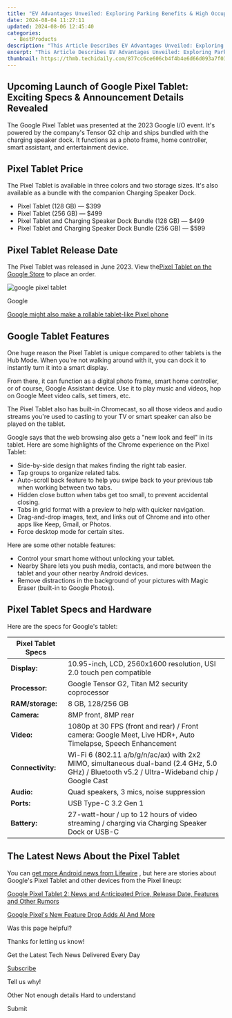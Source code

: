 ```yaml
---
title: "EV Advantages Unveiled: Exploring Parking Benefits & High Occupancy Lane Access"
date: 2024-08-04 11:27:11
updated: 2024-08-06 12:45:40
categories:
  - BestProducts
description: "This Article Describes EV Advantages Unveiled: Exploring Parking Benefits & High Occupancy Lane Access"
excerpt: "This Article Describes EV Advantages Unveiled: Exploring Parking Benefits & High Occupancy Lane Access"
thumbnail: https://thmb.techidaily.com/877cc6ce606cb4f4b4e6d66d093a7f03e00e14887d19a1aafa40b745d8b4ce71.jpg
---
```


## Upcoming Launch of Google Pixel Tablet: Exciting Specs & Announcement Details Revealed
 The Google Pixel Tablet was presented at the 2023 Google I/O event. It's powered by the company's Tensor G2 chip and ships bundled with the charging speaker dock. It functions as a photo frame, home controller, smart assistant, and entertainment device.

## Pixel Tablet Price

 The Pixel Tablet is available in three colors and two storage sizes. It's also available as a bundle with the companion Charging Speaker Dock.

* Pixel Tablet (128 GB) — $399
* Pixel Tablet (256 GB) — $499
* Pixel Tablet and Charging Speaker Dock Bundle (128 GB) — $499
* Pixel Tablet and Charging Speaker Dock Bundle (256 GB) — $599

## Pixel Tablet Release Date

 The Pixel Tablet was released in June 2023\. View the[Pixel Tablet on the Google Store](https://store.google.com/config/pixel%5Ftablet) to place an order.

![google pixel tablet](https://www.lifewire.com/thmb/A05i3E1Fppk9H1uoHAPiYw6e5zQ=/1500x0/filters:no_upscale():max_bytes(150000):strip_icc():format(webp)/google-pixel-tablet-7edb7e7a645b4c72980db3aa767cc62a.jpg)

Google

[Google might also make a rollable tablet-like Pixel phone](https://www.lifewire.com/rollable-google-pixel-5188468)

## Google Tablet Features

 One huge reason the Pixel Tablet is unique compared to other tablets is the Hub Mode. When you're not walking around with it, you can dock it to instantly turn it into a smart display.

 From there, it can function as a digital photo frame, smart home controller, or of course, Google Assistant device. Use it to play music and videos, hop on Google Meet video calls, set timers, etc.

 The Pixel Tablet also has built-in Chromecast, so all those videos and audio streams you're used to casting to your TV or smart speaker can also be played on the tablet.

 Google says that the web browsing also gets a "new look and feel" in its tablet. Here are some highlights of the Chrome experience on the Pixel Tablet:

* Side-by-side design that makes finding the right tab easier.
* Tap groups to organize related tabs.
* Auto-scroll back feature to help you swipe back to your previous tab when working between two tabs.
* Hidden close button when tabs get too small, to prevent accidental closing.
* Tabs in grid format with a preview to help with quicker navigation.
* Drag-and-drop images, text, and links out of Chrome and into other apps like Keep, Gmail, or Photos.
* Force desktop mode for certain sites.

 Here are some other notable features:

* Control your smart home without unlocking your tablet.
* Nearby Share lets you push media, contacts, and more between the tablet and your other nearby Android devices.
* Remove distractions in the background of your pictures with Magic Eraser (built-in to Google Photos).

## Pixel Tablet Specs and Hardware

 Here are the specs for Google's tablet:  

| Pixel Tablet Specs |                                                                                                                                              |
| ------------------ | -------------------------------------------------------------------------------------------------------------------------------------------- |
| **Display:**       | 10.95-inch, LCD, 2560x1600 resolution, USI 2.0 touch pen compatible                                                                          |
| **Processor:**     | Google Tensor G2, Titan M2 security coprocessor                                                                                              |
| **RAM/storage:**   | 8 GB, 128/256 GB                                                                                                                             |
| **Camera:**        | 8MP front, 8MP rear                                                                                                                          |
| **Video:**         | 1080p at 30 FPS (front and rear) / Front camera: Google Meet, Live HDR+, Auto Timelapse, Speech Enhancement                                  |
| **Connectivity:**  | Wi-Fi 6 (802.11 a/b/g/n/ac/ax) with 2x2 MIMO, simultaneous dual-band (2.4 GHz, 5.0 GHz) / Bluetooth v5.2 / Ultra-Wideband chip / Google Cast |
| **Audio:**         | Quad speakers, 3 mics, noise suppression                                                                                                     |
| **Ports:**         | USB Type-C 3.2 Gen 1                                                                                                                         |
| **Battery:**       | 27-watt-hour / up to 12 hours of video streaming / charging via Charging Speaker Dock or USB-C                                               |

## The Latest News About the Pixel Tablet

 You can [get more Android news from Lifewire](https://www.lifewire.com/android-4781512) , but here are stories about Google's Pixel Tablet and other devices from the Pixel lineup:  

[Google Pixel Tablet 2: News and Anticipated Price, Release Date, Features and Other Rumors](https://www.lifewire.com/google-pixel-tablet-2-8600572)

[Google Pixel's New Feature Drop Adds AI And More](https://www.lifewire.com/google-pixel-s-new-feature-drop-adds-ai-and-more-8663574)

Was this page helpful?

Thanks for letting us know!

 Get the Latest Tech News Delivered Every Day

[Subscribe](https://www.lifewire.com/#)

Tell us why!

 Other  Not enough details  Hard to understand

 Submit

<ins class="adsbygoogle"
     style="display:block"
     data-ad-format="autorelaxed"
     data-ad-client="ca-pub-7571918770474297"
     data-ad-slot="1223367746"></ins>



<ins class="adsbygoogle"
     style="display:block"
     data-ad-client="ca-pub-7571918770474297"
     data-ad-slot="8358498916"
     data-ad-format="auto"
     data-full-width-responsive="true"></ins>
